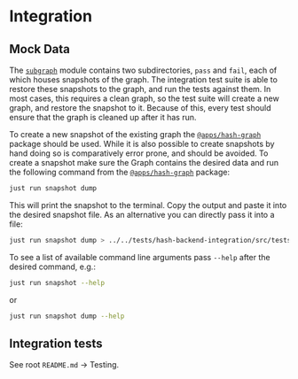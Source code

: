 # Integration

## Mock Data

The [`subgraph`](src/tests/subgraph) module contains two subdirectories, `pass` and `fail`, each of which houses snapshots of the graph. The integration test suite is able to restore these snapshots to the graph, and run the tests against them. In most cases, this requires a clean graph, so the test suite will create a new graph, and restore the snapshot to it. Because of this, every test should ensure that the graph is cleaned up after it has run.

To create a new snapshot of the existing graph the [`@apps/hash-graph`] package should be used. While it is also possible to create snapshots by hand doing so is comparatively error prone, and should be avoided.
To create a snapshot make sure the Graph contains the desired data and run the following command from the [`@apps/hash-graph`] package:

```bash
just run snapshot dump
```

This will print the snapshot to the terminal. Copy the output and paste it into the desired snapshot file. As an alternative you can directly pass it into a file:

```bash
just run snapshot dump > ../../tests/hash-backend-integration/src/tests/subgraph/pass/my-snapshot.jsonl
```

To see a list of available command line arguments pass `--help` after the desired command, e.g.:

```bash
just run snapshot --help
```

or

```bash
just run snapshot dump --help
```

[`@apps/hash-graph`]: ../../apps/hash-graph

## Integration tests

See root `README.md` → Testing.
